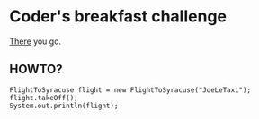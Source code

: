 # Coder's breakfast challenge

[There](http://thecodersbreakfast.net/index.php?post/2013/02/18/Coding-challenge-maman-les-petits-avions) you go.

## HOWTO?

	FlightToSyracuse flight = new FlightToSyracuse("JoeLeTaxi");
	flight.takeOff();
	System.out.println(flight);
